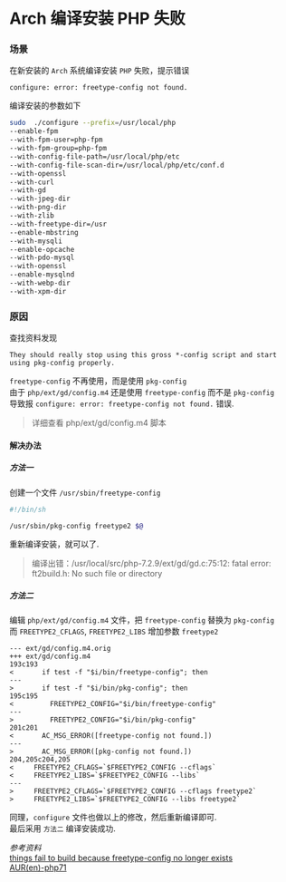 Arch 编译安装 PHP 失败
=======================

### 场景
在新安装的 `Arch` 系统编译安装 `PHP` 失败，提示错误
```
configure: error: freetype-config not found.
```

编译安装的参数如下
```bash
sudo  ./configure --prefix=/usr/local/php 
--enable-fpm 
--with-fpm-user=php-fpm 
--with-fpm-group=php-fpm 
--with-config-file-path=/usr/local/php/etc 
--with-config-file-scan-dir=/usr/local/php/etc/conf.d 
--with-openssl 
--with-curl 
--with-gd 
--with-jpeg-dir 
--with-png-dir 
--with-zlib 
--with-freetype-dir=/usr 
--enable-mbstring 
--with-mysqli 
--enable-opcache 
--with-pdo-mysql 
--with-openssl 
--enable-mysqlnd  
--with-webp-dir 
--with-xpm-dir
```

### 原因
查找资料发现
```
They should really stop using this gross *-config script and start using pkg-config properly.
```
`freetype-config` 不再使用，而是使用 `pkg-config`  
由于 `php/ext/gd/config.m4` 还是使用 `freetype-config` 而不是 `pkg-config`  
导致报 `configure: error: freetype-config not found.` 错误.
> 详细查看 php/ext/gd/config.m4 脚本


#### 解决办法
##### 方法一  

创建一个文件 `/usr/sbin/freetype-config`
```bash
#!/bin/sh

/usr/sbin/pkg-config freetype2 $@
```

重新编译安装，就可以了.
> 编译出错：/usr/local/src/php-7.2.9/ext/gd/gd.c:75:12: fatal error: ft2build.h: No such file or directory  

##### 方法二
编辑 `php/ext/gd/config.m4` 文件，把 `freetype-config` 替换为 `pkg-config`  
而 `FREETYPE2_CFLAGS`, `FREETYPE2_LIBS` 增加参数 `freetype2`
```
--- ext/gd/config.m4.orig
+++ ext/gd/config.m4
193c193
<       if test -f "$i/bin/freetype-config"; then
---
>       if test -f "$i/bin/pkg-config"; then
195c195
<         FREETYPE2_CONFIG="$i/bin/freetype-config"
---
>         FREETYPE2_CONFIG="$i/bin/pkg-config"
201c201
<       AC_MSG_ERROR([freetype-config not found.])
---
>       AC_MSG_ERROR([pkg-config not found.])
204,205c204,205
<     FREETYPE2_CFLAGS=`$FREETYPE2_CONFIG --cflags`
<     FREETYPE2_LIBS=`$FREETYPE2_CONFIG --libs`
---
>     FREETYPE2_CFLAGS=`$FREETYPE2_CONFIG --cflags freetype2`
>     FREETYPE2_LIBS=`$FREETYPE2_CONFIG --libs freetype2`
```

同理，`configure` 文件也做以上的修改，然后重新编译即可.  
最后采用 `方法二` 编译安装成功.



*参考资料*  
[things fail to build because freetype-config no longer exists](https://bugs.archlinux.org/task/58447)  
[AUR(en)-php71](https://aur.archlinux.org/packages/php71/)
